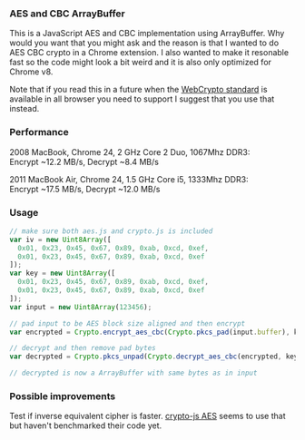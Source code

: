 ### AES and CBC ArrayBuffer

This is a JavaScript AES and CBC implementation using ArrayBuffer. Why would you want that you might ask and the reason is that I wanted to do AES CBC crypto in a Chrome extension. I also wanted to make it resonable fast so the code might look a bit weird and it is also only optimized for Chrome v8.

Note that if you read this in a future when the [WebCrypto standard](http://www.w3.org/2012/webcrypto/WebCryptoAPI/) is available in all browser you need to support I suggest that you use that instead.

### Performance

2008 MacBook, Chrome 24, 2 GHz Core 2 Duo, 1067Mhz DDR3:  
Encrypt ~12.2 MB/s, Decrypt ~8.4 MB/s

2011 MacBook Air, Chrome 24, 1.5 GHz Core i5, 1333Mhz DDR3:  
Encrypt ~17.5 MB/s, Decrypt ~12.0 MB/s

### Usage

```JavaScript
// make sure both aes.js and crypto.js is included  
var iv = new Uint8Array([
  0x01, 0x23, 0x45, 0x67, 0x89, 0xab, 0xcd, 0xef,
  0x01, 0x23, 0x45, 0x67, 0x89, 0xab, 0xcd, 0xef
]);
var key = new Uint8Array([
  0x01, 0x23, 0x45, 0x67, 0x89, 0xab, 0xcd, 0xef,
  0x01, 0x23, 0x45, 0x67, 0x89, 0xab, 0xcd, 0xef
]);
var input = new Uint8Array(123456);

// pad input to be AES block size aligned and then encrypt  
var encrypted = Crypto.encrypt_aes_cbc(Crypto.pkcs_pad(input.buffer), key.buffer, iv.buffer);

// decrypt and then remove pad bytes
var decrypted = Crypto.pkcs_unpad(Crypto.decrypt_aes_cbc(encrypted, key.buffer, iv.buffer));

// decrypted is now a ArrayBuffer with same bytes as in input
```

### Possible improvements

Test if inverse equivalent cipher is faster. [crypto-js AES](http://crypto-js.googlecode.com/svn/tags/3.1/src/aes.js) seems to use that but haven't benchmarked their code yet.

